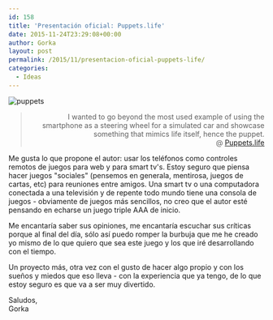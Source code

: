 ```yaml
---
id: 158
title: 'Presentación oficial: Puppets.life'
date: 2015-11-24T23:29:08+00:00
author: Gorka
layout: post
permalink: /2015/11/presentacion-oficial-puppets-life/
categories:
  - Ideas
---
```

<img src="/wp-content/uploads/2015/11/puppets-199x300.jpg" alt="puppets" srcset="/wp-content/uploads/2015/11/puppets-199x300.jpg 199w, /wp-content/uploads/2015/11/puppets-680x1024.jpg 680w, /wp-content/uploads/2015/11/puppets.jpg 1062w" sizes="100vw" />

> <p style="text-align: right; text-style:italic;">
>   I wanted to go beyond the most used example of using the smartphone as a steering wheel for a simulated car and showcase something that mimics life itself, hence the puppet.<br /> @ <a href="http://igg.me/at/puppets-life" target="_blank">Puppets.life</a>
> </p>

<p>
  Me gusta lo que propone el autor: usar los teléfonos como controles remotos de juegos para web y para smart tv's. Estoy seguro que piensa hacer juegos "sociales" (pensemos en generala, mentirosa, juegos de cartas, etc) para reuniones entre amigos. Una smart tv o una computadora conectada a una televisión y de repente todo mundo tiene una consola de juegos - obviamente de juegos más sencillos, no creo que el autor esté pensando en echarse un juego triple AAA de inicio.
</p>

<p>
  Me encantaría saber sus opiniones, me encantaría escuchar sus críticas porque al final del día, sólo así puedo romper la burbuja que me he creado yo mismo de lo que quiero que sea este juego y los que iré desarrollando con el tiempo.
</p>

<p>
  Un proyecto más, otra vez con el gusto de hacer algo propio y con los sueños y miedos que eso lleva - con la experiencia que ya tengo, de lo que estoy seguro es que va a ser muy divertido.
</p>

<p>
  Saludos,<br /> Gorka
</p>
